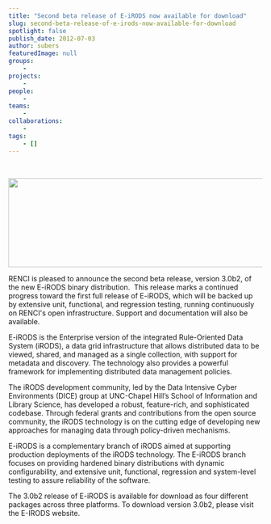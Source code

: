 ```yaml
---
title: "Second beta release of E-iRODS now available for download"
slug: second-beta-release-of-e-irods-now-available-for-download
spotlight: false
publish_date: 2012-07-03
author: subers
featuredImage: null
groups:
    - 
projects:
    - 
people:
    - 
teams: 
    - 
collaborations:
    - 
tags:
    - []
---
```

&nbsp;

<img class="size-large wp-image-12067 alignleft" title="E-iRODS" alt="" src="http://www.renci.org/wp-content/uploads/2013/11/eirods-logo-l-630x173.png" width="640" height="176" />

RENCI is pleased to announce the second beta release, version 3.0b2, of the new E-iRODS binary distribution.  This release marks a continued progress toward the first full release of E-iRODS, which will be backed up by extensive unit, functional, and regression testing, running continuously on RENCI's open infrastructure. Support and documentation will also be available.<!--more-->

E-iRODS is the Enterprise version of the integrated Rule-Oriented Data System (iRODS), a data grid infrastructure that allows distributed data to be viewed, shared, and managed as a single collection, with support for metadata and discovery. The technology also provides a powerful framework for implementing distributed data management policies.

The iRODS development community, led by the Data Intensive Cyber Environments (DICE) group at UNC-Chapel Hill’s School of Information and Library Science, has developed a robust, feature-rich, and sophisticated codebase. Through federal grants and contributions from the open source community, the iRODS technology is on the cutting edge of developing new approaches for managing data through policy-driven mechanisms.

E-iRODS is a complementary branch of iRODS aimed at supporting production deployments of the iRODS technology. The E-iRODS branch focuses on providing hardened binary distributions with dynamic configurability, and extensive unit, functional, regression and system-level testing to assure reliability of the software.

The 3.0b2 release of E-iRODS is available for download as four different packages across three platforms. To download version 3.0b2, please visit the E-IRODS website.
